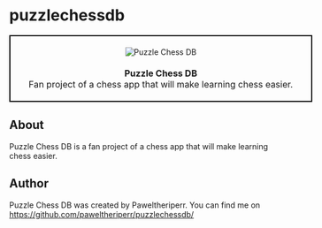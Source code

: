 # puzzlechessdb
<p align="center">
  <div class="container">
    <img src="https://user-images.githubusercontent.com/113934919/227656379-90a1aa87-f607-4975-a824-ab6515ae73de.png" alt="Puzzle Chess DB">
    <div class="description">
      <b>Puzzle Chess DB</b>
      <br>
      Fan project of a chess app that will make learning chess easier.
    </div>
  </div>
</p>

<style>
  .container {
    display: flex;
    flex-direction: column;
    align-items: center;
    justify-content: center;
    width: 100%;
    max-width: 800px;
    border: 2px solid black;
    background-image: url('https://cdn.pixabay.com/photo/2018/11/22/18/54/board-3831255_1280.jpg');
    background-size: cover;
    padding: 20px;
  }
  img {
    max-width: 100%;
  }
  .description {
    margin-top: 20px;
    text-align: center;
    font-size: 16px;
  }
  @media screen and (max-width: 500px) {
    .container {
      flex-direction: column;
      align-items: center;
      justify-content: center;
      width: 100%;
      max-width: 400px;
      border: none;
      background-image: none;
      padding: 0;
    }
    img {
      max-width: 100%;
    }
    .description {
      margin-top: 20px;
      text-align: center;
      font-size: 16px;
    }
  }
</style>

## About

Puzzle Chess DB is a fan project of a chess app that will make learning chess easier.
## Author

Puzzle Chess DB was created by Paweltheriperr. You can find me on https://github.com/paweltheriperr/puzzlechessdb/
